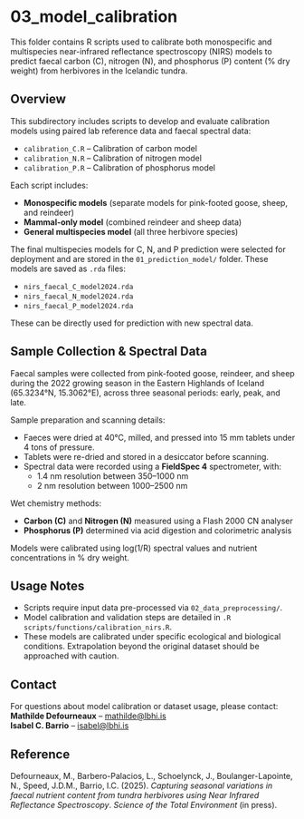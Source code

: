 # 03_model_calibration
This folder contains R scripts used to calibrate both monospecific and multispecies near-infrared reflectance spectroscopy (NIRS) models to predict faecal carbon (C), nitrogen (N), and phosphorus (P) content (% dry weight) from herbivores in the Icelandic tundra.

## Overview
This subdirectory includes scripts to develop and evaluate calibration models using paired lab reference data and faecal spectral data:

- `calibration_C.R` – Calibration of carbon model  
- `calibration_N.R` – Calibration of nitrogen model  
- `calibration_P.R` – Calibration of phosphorus model  

Each script includes:
- **Monospecific models** (separate models for pink-footed goose, sheep, and reindeer)  
- **Mammal-only model** (combined reindeer and sheep data)  
- **General multispecies model** (all three herbivore species)

The final multispecies models for C, N, and P prediction were selected for deployment and are stored in the `01_prediction_model/` folder. These models are saved as `.rda` files:
- `nirs_faecal_C_model2024.rda`  
- `nirs_faecal_N_model2024.rda`  
- `nirs_faecal_P_model2024.rda`

These can be directly used for prediction with new spectral data.

## Sample Collection & Spectral Data
Faecal samples were collected from pink-footed goose, reindeer, and sheep during the 2022 growing season in the Eastern Highlands of Iceland (65.3234°N, 15.3062°E), across three seasonal periods: early, peak, and late.

Sample preparation and scanning details:
- Faeces were dried at 40°C, milled, and pressed into 15 mm tablets under 4 tons of pressure.
- Tablets were re-dried and stored in a desiccator before scanning.
- Spectral data were recorded using a **FieldSpec 4** spectrometer, with:
  - 1.4 nm resolution between 350–1000 nm  
  - 2 nm resolution between 1000–2500 nm

Wet chemistry methods:
- **Carbon (C)** and **Nitrogen (N)** measured using a Flash 2000 CN analyser  
- **Phosphorus (P)** determined via acid digestion and colorimetric analysis  

Models were calibrated using log(1/R) spectral values and nutrient concentrations in % dry weight.

## Usage Notes
- Scripts require input data pre-processed via `02_data_preprocessing/`.
- Model calibration and validation steps are detailed in `.R scripts/functions/calibration_nirs.R`.
- These models are calibrated under specific ecological and biological conditions. Extrapolation beyond the original dataset should be approached with caution.

## Contact

For questions about model calibration or dataset usage, please contact:
**Mathilde Defourneaux** – mathilde@lbhi.is  
**Isabel C. Barrio** – isabel@lbhi.is

## Reference
Defourneaux, M., Barbero-Palacios, L., Schoelynck, J., Boulanger-Lapointe, N., Speed, J.D.M., Barrio, I.C. (2025). *Capturing seasonal variations in faecal nutrient content from tundra herbivores using Near Infrared Reflectance Spectroscopy*. *Science of the Total Environment* (in press).  
